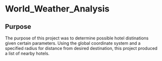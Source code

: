 # World_Weather_Analysis
## Purpose
The purpose of this project was to determine possible hotel distinations given certain parameters. Using the global coordinate system and a specified radius for distance from desired destination, this project produced a list of nearby hotels. 

